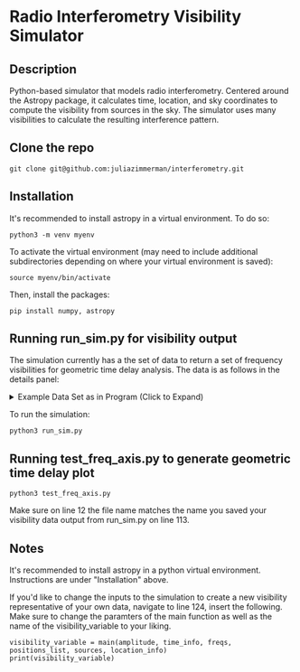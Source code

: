 # Radio Interferometry Visibility Simulator

## Description
Python-based simulator that models radio interferometry. Centered around the Astropy package, it calculates time, location, and sky coordinates to compute the visibility from sources in the sky. The simulator uses many visibilities to calculate the resulting interference pattern.

## Clone the repo
```
git clone git@github.com:juliazimmerman/interferometry.git
```

## Installation
It's recommended to install astropy in a virtual environment. To do so:
```
python3 -m venv myenv
```

To activate the virtual environment (may need to include additional subdirectories depending on where your virtual environment is saved):
```
source myenv/bin/activate
```
Then, install the packages:

```
pip install numpy, astropy
```


## Running run_sim.py for visibility output
The simulation currently has a the set of data to return a set of frequency visibilities for geometric time delay analysis. The data is as follows in the details panel:

<details>
<summary>Example Data Set as in Program (Click to Expand)</summary>

The visibility returned by the program is based on the following example input data:

| **Parameter**        | **Value**                                | **Description**                                 |
| :------------------- | :--------------------------------------- | :-----------------------------------------------|
| `amplitude`          | `1`                                      | Unit brightness for all point sources           |
| `time_info`          | `("2023-01-01 00:00:00,", 1, 1)`         | Start time, duration (in hrs), number of points |                      
| `freqs`              | `np.asarray([i*1e5 for i in range(0,100000)]) | Frequency in Hz                            |
| `positions_list`     | `[(0, 0, 0), (100, 0, 0)]`               | Antenna cordinates (in meters)                  |
| `source`             | `np.asarray([[lon, 0] for lon in np.linspace(-180, 165, 24)])`|Sources in ICRS frame       |
| `lon`, `lat`         | `(-50.6, 5)`                             | Longitude & latitude of antenna array           |

</details>

To run the simulation:
```
python3 run_sim.py
```

## Running test_freq_axis.py to generate geometric time delay plot
```
python3 test_freq_axis.py
```

Make sure on line 12 the file name matches the name you saved your visibility data output from run_sim.py on line 113.
## Notes
It's recommended to install astropy in a python virtual environment. Instructions are under "Installation" above.

If you'd like to change the inputs to the simulation to create a new visibility representative of your own data, navigate to line 124, insert the following. Make sure to change the paramters of the main function as well as the name of the visibility_variable to your liking.

```
visibility_variable = main(amplitude, time_info, freqs, positions_list, sources, location_info)
print(visibility_variable)
```



